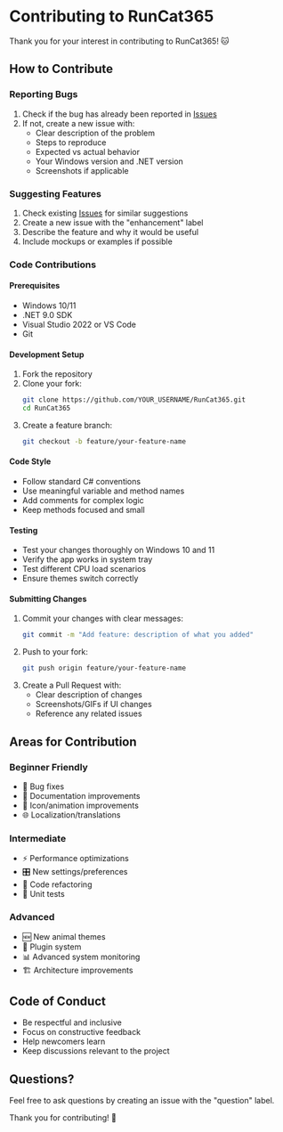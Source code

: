 # Contributing to RunCat365

Thank you for your interest in contributing to RunCat365! 🐱

## How to Contribute

### Reporting Bugs
1. Check if the bug has already been reported in [Issues](https://github.com/YOUR_USERNAME/RunCat365/issues)
2. If not, create a new issue with:
   - Clear description of the problem
   - Steps to reproduce
   - Expected vs actual behavior
   - Your Windows version and .NET version
   - Screenshots if applicable

### Suggesting Features
1. Check existing [Issues](https://github.com/YOUR_USERNAME/RunCat365/issues) for similar suggestions
2. Create a new issue with the "enhancement" label
3. Describe the feature and why it would be useful
4. Include mockups or examples if possible

### Code Contributions

#### Prerequisites
- Windows 10/11
- .NET 9.0 SDK
- Visual Studio 2022 or VS Code
- Git

#### Development Setup
1. Fork the repository
2. Clone your fork:
   ```bash
   git clone https://github.com/YOUR_USERNAME/RunCat365.git
   cd RunCat365
   ```
3. Create a feature branch:
   ```bash
   git checkout -b feature/your-feature-name
   ```

#### Code Style
- Follow standard C# conventions
- Use meaningful variable and method names
- Add comments for complex logic
- Keep methods focused and small

#### Testing
- Test your changes thoroughly on Windows 10 and 11
- Verify the app works in system tray
- Test different CPU load scenarios
- Ensure themes switch correctly

#### Submitting Changes
1. Commit your changes with clear messages:
   ```bash
   git commit -m "Add feature: description of what you added"
   ```
2. Push to your fork:
   ```bash
   git push origin feature/your-feature-name
   ```
3. Create a Pull Request with:
   - Clear description of changes
   - Screenshots/GIFs if UI changes
   - Reference any related issues

## Areas for Contribution

### Beginner Friendly
- 🐛 Bug fixes
- 📝 Documentation improvements
- 🎨 Icon/animation improvements
- 🌐 Localization/translations

### Intermediate
- ⚡ Performance optimizations
- 🎛️ New settings/preferences
- 🔧 Code refactoring
- 🧪 Unit tests

### Advanced
- 🆕 New animal themes
- 🔌 Plugin system
- 📊 Advanced system monitoring
- 🏗️ Architecture improvements

## Code of Conduct

- Be respectful and inclusive
- Focus on constructive feedback
- Help newcomers learn
- Keep discussions relevant to the project

## Questions?

Feel free to ask questions by creating an issue with the "question" label.

Thank you for contributing! 🚀

